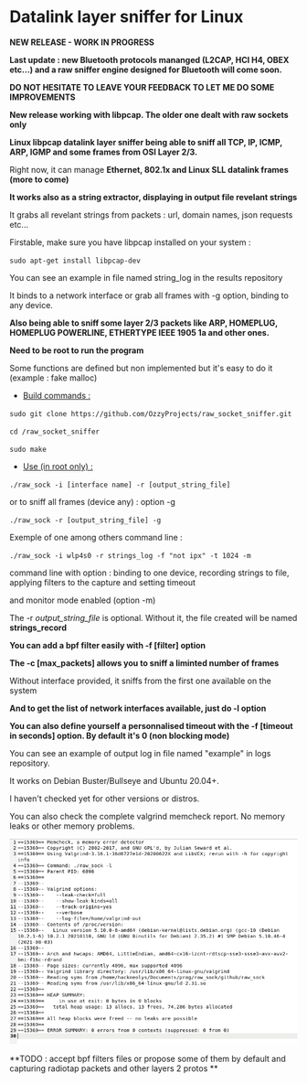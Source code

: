 # Datalink layer sniffer for Linux

**NEW RELEASE - WORK IN PROGRESS**

**Last update : new Bluetooth protocols mananged (L2CAP, HCI H4, OBEX etc...) and a raw sniffer engine designed for Bluetooth will come soon.**

**DO NOT HESITATE TO LEAVE YOUR FEEDBACK TO LET ME DO SOME IMPROVEMENTS**

**New release working with libpcap. The older one dealt with raw sockets only**

**Linux libpcap datalink layer sniffer being able to sniff all TCP, IP, ICMP, ARP, IGMP and some frames from OSI Layer 2/3.**

Right now, it can manage **Ethernet, 802.1x and Linux SLL datalink frames (more to come)**

**It works also as a string extractor, displaying in output file revelant strings**

It grabs all revelant strings from packets : url, domain names, json requests etc...

Firstable, make sure you have libpcap installed on your system :

`sudo apt-get install libpcap-dev` 

You can see an example in file named string_log in the results repository

It binds to a network interface or grab all frames with -g option, binding to any device.

**Also being able to sniff some layer 2/3 packets like ARP, HOMEPLUG, HOMEPLUG POWERLINE, ETHERTYPE IEEE 1905 1a and other ones.**

**Need to be root to run the program**

Some functions are defined but non implemented but it's easy to do it (example : fake malloc)

+ <ins>Build commands :</ins>

`sudo git clone https://github.com/OzzyProjects/raw_socket_sniffer.git`

`cd /raw_socket_sniffer`

`sudo make`

+ <ins>Use (in root only) :</ins>

`./raw_sock -i [interface name] -r [output_string_file]`

or to sniff all frames (device any) : option -g

`./raw_sock -r [output_string_file] -g`

Exemple of one among others command line :

`./raw_sock -i wlp4s0 -r strings_log -f "not ipx" -t 1024 -m`

command line with option : binding to one device, recording strings to file, applying filters to the capture and setting timeout 

and monitor mode enabled (option -m)

The -r *output_string_file* is optional. Without it, the file created will be named **strings_record**

**You can add a bpf filter easily with -f [filter] option**

**The -c [max_packets] allows you to sniff a liminted number of frames**

Without interface provided, it sniffs from the first one available on the system

**And to get the list of network interfaces available, just do -l option**

**You can also define yourself a personnalised timeout with the -f [timeout in seconds] option. By default it's 0 (non blocking mode)**

You can see an example of output log in file named "example" in logs repository.

It works on Debian Buster/Bullseye and Ubuntu 20.04+.

I haven't checked yet for other versions or distros.

You can also check the complete valgrind memcheck report. No memory leaks or other memory problems.

![](valgrind/valgrind.png)

**TODO : accept bpf filters files or propose some of them by default and capturing radiotap packets and other layers 2 protos **
